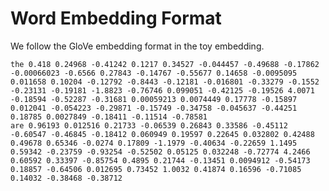 # Word Embedding Format

We follow the GloVe embedding format in the toy embedding.



    the 0.418 0.24968 -0.41242 0.1217 0.34527 -0.044457 -0.49688 -0.17862 -0.00066023 -0.6566 0.27843 -0.14767 -0.55677 0.14658 -0.0095095 0.011658 0.10204 -0.12792 -0.8443 -0.12181 -0.016801 -0.33279 -0.1552 -0.23131 -0.19181 -1.8823 -0.76746 0.099051 -0.42125 -0.19526 4.0071 -0.18594 -0.52287 -0.31681 0.00059213 0.0074449 0.17778 -0.15897 0.012041 -0.054223 -0.29871 -0.15749 -0.34758 -0.045637 -0.44251 0.18785 0.0027849 -0.18411 -0.11514 -0.78581
    are 0.96193 0.012516 0.21733 -0.06539 0.26843 0.33586 -0.45112 -0.60547 -0.46845 -0.18412 0.060949 0.19597 0.22645 0.032802 0.42488 0.49678 0.65346 -0.0274 0.17809 -1.1979 -0.40634 -0.22659 1.1495 0.59342 -0.23759 -0.93254 -0.52502 0.05125 0.032248 -0.72774 4.2466 0.60592 0.33397 -0.85754 0.4895 0.21744 -0.13451 0.0094912 -0.54173 0.18857 -0.64506 0.012695 0.73452 1.0032 0.41874 0.16596 -0.71085 0.14032 -0.38468 -0.38712